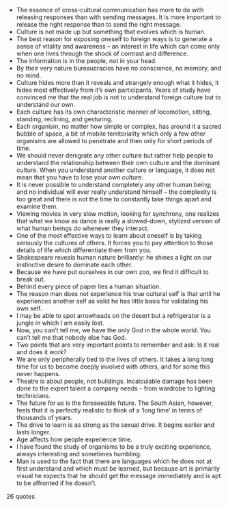  - The essence of cross-cultural communication has more to do with releasing responses than with sending messages. It is more important to release the right response than to send the right message.
 - Culture is not made up but something that evolves which is human.
 - The best reason for exposing oneself to foreign ways is to generate a sense of vitality and awareness – an interest in life which can come only when one lives through the shock of contrast and difference.
 - The information is in the people, not in your head.
 - By their very nature bureaucracies have no conscience, no memory, and no mind.
 - Culture hides more than it reveals and strangely enough what it hides, it hides most effectively from it’s own participants. Years of study have convinced me that the real job is not to understand foreign culture but to understand our own.
 - Each culture has its own characteristic manner of locomotion, sitting, standing, reclining, and gesturing.
 - Each organism, no matter how simple or complex, has around it a sacred bubble of space, a bit of mobile territoriality which only a few other organisms are allowed to penetrate and then only for short periods of time.
 - We should never denigrate any other culture but rather help people to understand the relationship between their own culture and the dominant culture. When you understand another culture or language, it does not mean that you have to lose your own culture.
 - It is never possible to understand completely any other human being; and no individual will ever really understand himself – the complexity is too great and there is not the time to constantly take things apart and examine them.
 - Viewing movies in very slow motion, looking for synchrony, one realizes that what we know as dance is really a slowed-down, stylized version of what human beings do whenever they interact.
 - One of the most effective ways to learn about oneself is by taking seriously the cultures of others. It forces you to pay attention to those details of life which differentiate them from you.
 - Shakespeare reveals human nature brilliantly: he shines a light on our instinctive desire to dominate each other.
 - Because we have put ourselves in our own zoo, we find it difficult to break out.
 - Behind every piece of paper lies a human situation.
 - The reason man does not experience his true cultural self is that until he experiences another self as valid he has little basis for validating his own self.
 - I may be able to spot arrowheads on the desert but a refrigerator is a jungle in which I am easily lost.
 - Now, you can’t tell me, we have the only God in the whole world. You can’t tell me that nobody else has God.
 - Two points that are very important points to remember and ask: Is it real and does it work?
 - We are only peripherally tied to the lives of others. It takes a long long time for us to become deeply involved with others, and for some this never happens.
 - Theatre is about people, not buildings. Incalculable damage has been done to the expert talent a company needs – from wardrobe to lighting technicians.
 - The future for us is the foreseeable future. The South Asian, however, feels that it is perfectly realistic to think of a ‘long time’ in terms of thousands of years.
 - The drive to learn is as strong as the sexual drive. It begins earlier and lasts longer.
 - Age affects how people experience time.
 - I have found the study of organisms to be a truly exciting experience, always interesting and sometimes humbling.
 - Man is used to the fact that there are languages which he does not at first understand and which must be learned, but because art is primarily visual he expects that he should get the message immediately and is apt to be affronted if he doesn’t.

26 quotes